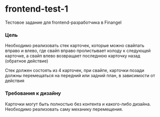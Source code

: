# frontend-test-1
Тестовое задание для frontend-разработчика в Finangel

### Цель
Необходимо реализовать стек карточек, которые можно свайпать вправо и влево, где свайп вправо пролистывает колоду к следующей карточке, а свайп влево возвращает последнюю карточку назад (обратное действие)

Стек должен состоять из 4 карточек, при свайпе, карточки позади должны перемещаться на передний или задний план, в зависимости от действия

### Требования к дизайну
Карточки могут быть полностью без контента и какого-либо дизайна. Необходимо реализовать саму механику перемещения.
